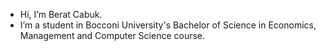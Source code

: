 -  Hi, I’m Berat Cabuk.
-  I’m a student in Bocconi University's Bachelor of Science in Economics, Management and Computer Science course.  

<!---
beratcabuk/beratcabuk is a ✨ special ✨ repository because its `README.md` (this file) appears on your GitHub profile.
You can click the Preview link to take a look at your changes.
--->
